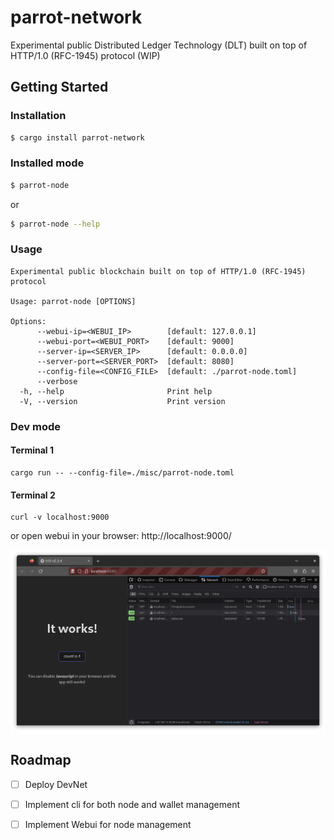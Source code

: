 # parrot-network

Experimental public Distributed Ledger Technology (DLT) built on top of HTTP/1.0 (RFC-1945) protocol (WIP)

## Getting Started


### Installation
```sh
$ cargo install parrot-network
```

### Installed mode
```sh
$ parrot-node
```
or 
```sh
$ parrot-node --help
```

### Usage
```
Experimental public blockchain built on top of HTTP/1.0 (RFC-1945) protocol

Usage: parrot-node [OPTIONS]

Options:
      --webui-ip=<WEBUI_IP>        [default: 127.0.0.1]
      --webui-port=<WEBUI_PORT>    [default: 9000]
      --server-ip=<SERVER_IP>      [default: 0.0.0.0]
      --server-port=<SERVER_PORT>  [default: 8080]
      --config-file=<CONFIG_FILE>  [default: ./parrot-node.toml]
      --verbose                    
  -h, --help                       Print help
  -V, --version                    Print version

```
### Dev mode

#### Terminal 1
```
cargo run -- --config-file=./misc/parrot-node.toml
```
#### Terminal 2
```
curl -v localhost:9000
```

or open webui in your browser: http://localhost:9000/

![Opened in browser](/docs/imgs/opened_in_browser.png)

## Roadmap
- [ ] Deploy DevNet
- [ ] Implement cli for both node and wallet management
- [ ] Implement Webui for node management


